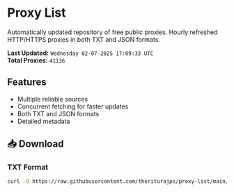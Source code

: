 # Proxy List

Automatically updated repository of free public proxies. Hourly refreshed HTTP/HTTPS proxies in both TXT and JSON formats.

**Last Updated:** `Wednesday 02-07-2025 17:09:33 UTC`  
**Total Proxies:** `41136`

## Features
- Multiple reliable sources
- Concurrent fetching for faster updates
- Both TXT and JSON formats
- Detailed metadata

## 📥 Download

### TXT Format
```bash
curl -O https://raw.githubusercontent.com/theriturajps/proxy-list/main/proxies.txt